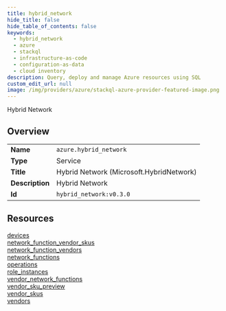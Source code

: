 ```yaml
---
title: hybrid_network
hide_title: false
hide_table_of_contents: false
keywords:
  - hybrid_network
  - azure
  - stackql
  - infrastructure-as-code
  - configuration-as-data
  - cloud inventory
description: Query, deploy and manage Azure resources using SQL
custom_edit_url: null
image: /img/providers/azure/stackql-azure-provider-featured-image.png
---
```

Hybrid Network  
    

## Overview
<table><tbody>
<tr><td><b>Name</b></td><td><code>azure.hybrid_network</code></td></tr>
<tr><td><b>Type</b></td><td>Service</td></tr>
<tr><td><b>Title</b></td><td>Hybrid Network (Microsoft.HybridNetwork)</td></tr>
<tr><td><b>Description</b></td><td>Hybrid Network</td></tr>
<tr><td><b>Id</b></td><td><code>hybrid_network:v0.3.0</code></td></tr>
</tbody></table>

## Resources
<div class="row">
<div class="providerDocColumn">
<a href="/providers/azure/hybrid_network/devices/">devices</a><br />
<a href="/providers/azure/hybrid_network/network_function_vendor_skus/">network_function_vendor_skus</a><br />
<a href="/providers/azure/hybrid_network/network_function_vendors/">network_function_vendors</a><br />
<a href="/providers/azure/hybrid_network/network_functions/">network_functions</a><br />
<a href="/providers/azure/hybrid_network/operations/">operations</a><br />
</div>
<div class="providerDocColumn">
<a href="/providers/azure/hybrid_network/role_instances/">role_instances</a><br />
<a href="/providers/azure/hybrid_network/vendor_network_functions/">vendor_network_functions</a><br />
<a href="/providers/azure/hybrid_network/vendor_sku_preview/">vendor_sku_preview</a><br />
<a href="/providers/azure/hybrid_network/vendor_skus/">vendor_skus</a><br />
<a href="/providers/azure/hybrid_network/vendors/">vendors</a><br />
</div>
</div>
